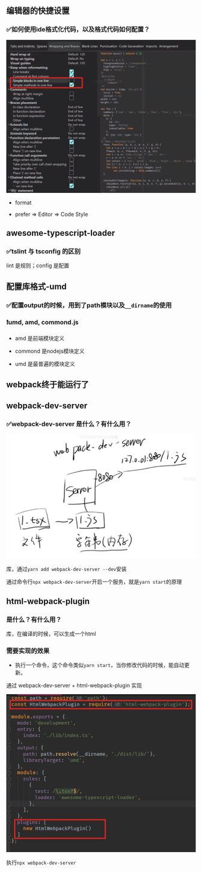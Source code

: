 ## 编辑器的快捷设置

### ✅如何使用ide格式化代码，以及格式代码如何配置？

![](https://raw.githubusercontent.com/wojiaofengzhongzhuifeng/image-host/master/img/20190803092029.png)

- format

- prefer => Editor => Code Style

## awesome-typescript-loader

### ✅tslint 与 tsconfig 的区别

  lint 是规则；config 是配置 

## 配置库格式-umd

### ✅配置output的时候，用到了path模块以及`__dirname`的使用

### ❗️umd, amd, commond.js

- amd 是前端模块定义

- commond 是nodejs模块定义 

- umd 是最普遍的模块定义

## webpack终于能运行了

## webpack-dev-server

### ✅webpack-dev-server 是什么？有什么用？

  ![](https://raw.githubusercontent.com/wojiaofengzhongzhuifeng/image-host/master/img/20190803104355.png)

  库，通过`yarn add webpack-dev-server --dev`安装
  
  通过命令行`npx webpack-dev-server`开启一个服务，就是`yarn start`的原理
  
## html-webpack-plugin

### 是什么？有什么用？

  库，在编译的时候，可以生成一个html
  
### 需要实现的效果

  - 执行一个命令，这个命令类似`yarn start`，当你修改代码的时候，能自动更新。
  
  通过 webpack-dev-server + html-webpack-plugin 实现
  
  ![](https://raw.githubusercontent.com/wojiaofengzhongzhuifeng/image-host/master/img/20190803210430.png)
  
  执行`npx webpack-dev-server`
  
